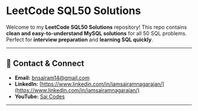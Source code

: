 # LeetCode SQL50 Solutions

Welcome to my **LeetCode SQL50 Solutions** repository! This repo contains **clean and easy-to-understand MySQL solutions** for all 50 SQL problems. Perfect for **interview preparation** and **learning SQL quickly**.  

---

## 📌 Contact & Connect

- **Email:** bnsairam14@gmail.com  
- **LinkedIn:** [https://www.linkedin.com/in/iamsairamnagarajan/](https://www.linkedin.com/in/iamsairamnagarajan/)  
- **YouTube:** [Sai Codes](https://www.youtube.com/@saicodes)  

---
